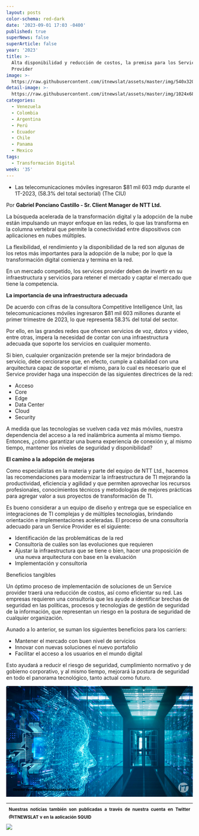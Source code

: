 ```yaml
---
layout: posts
color-schema: red-dark
date: '2023-09-01 17:03 -0400'
published: true
superNews: false
superArticle: false
year: '2023'
title: >-
  Alta disponibilidad y reducción de costos, la premisa para los Service
  Provider
image: >-
  https://raw.githubusercontent.com/itnewslat/assets/master/img/540x320/metaverso-server-p.jpg
detail-image: >-
  https://raw.githubusercontent.com/itnewslat/assets/master/img/1024x680/metaverso-server-g.jpg
categories:
  - Venezuela
  - Colombia
  - Argentina
  - Perú
  - Ecuador
  - Chile
  - Panama
  - Mexico
tags:
  - Transformación Digital
week: '35'
---
```

- Las telecomunicaciones móviles ingresaron $81 mil 603 mdp durante el 1T-2023, (58.3% del total sectorial) (The CIU)

Por **Gabriel Ponciano Castillo - Sr. Client Manager de NTT Ltd.**
 
La búsqueda acelerada de la transformación digital y la adopción de la nube están impulsando un mayor enfoque en las redes, lo que las transforma en la columna vertebral que permite la conectividad entre dispositivos con aplicaciones en nubes múltiples.
 
La flexibilidad, el rendimiento y la disponibilidad de la red son algunas de los retos más importantes para la adopción de la nube; por lo que la transformación digital comienza y termina en la red.
 
En un mercado competido, los services provider deben de invertir en su infraestructura y servicios para retener el mercado y captar el mercado que tiene la competencia.
 
**La importancia de una infraestructura adecuada**
 
De acuerdo con cifras de la consultora Competitive Intelligence Unit, las telecomunicaciones móviles ingresaron $81 mil 603 millones durante el primer trimestre de 2023, lo que representa 58.3% del total del sector.
 
Por ello, en las grandes redes que ofrecen servicios de voz, datos y video, entre otras, impera la necesidad de contar con una infraestructura adecuada que soporte los servicios en cualquier momento.
 
Si bien, cualquier organización pretende ser la mejor brindadora de servicio, debe cerciorarse que, en efecto, cumple a cabalidad con una arquitectura capaz de soportar el mismo, para lo cual es necesario que el Service provider haga una inspección de las siguientes directrices de la red:

- Acceso
- Core
- Edge
- Data Center
- Cloud
- Security

A medida que las tecnologías se vuelven cada vez más móviles, nuestra dependencia del acceso a la red inalámbrica aumenta al mismo tiempo. Entonces, ¿cómo garantizar una buena experiencia de conexión y, al mismo tiempo, mantener los niveles de seguridad y disponibilidad?
 
**El camino a la adopción de mejoras**
 
Como especialistas en la materia y parte del equipo de NTT Ltd., hacemos las recomendaciones para modernizar la infraestructura de TI mejorando la productividad, eficiencia y agilidad y que permiten aprovechar los recursos profesionales, conocimientos técnicos y metodologías de mejores prácticas para agregar valor a sus proyectos de transformación de TI.
 
Es bueno considerar a un equipo de diseño y entrega que se especialice en integraciones de TI complejas y de múltiples tecnologías, brindando orientación e implementaciones aceleradas. El proceso de una consultoría adecuado para un Service Provider es el siguiente:

- Identificación de las problemáticas de la red
- Consultoría de cuáles son las evoluciones que requieren
- Ajustar la infraestructura que se tiene o bien, hacer una proposición de una nueva arquitectura con base en la evaluación
- Implementación y consultoría

Beneficios tangibles
 
Un óptimo proceso de implementación de soluciones de un Service provider traerá una reducción de costos, así como eficientar su red. Las empresas requieren una consultoría que les ayude a identificar brechas de seguridad en las políticas, procesos y tecnologías de gestión de seguridad de la información, que representan un riesgo en la postura de seguridad de cualquier organización.

Aunado a lo anterior, se suman los siguientes beneficios para los carriers:

- Mantener el mercado con buen nivel de servicios
- Innovar con nuevas soluciones el nuevo portafolio
- Facilitar el acceso a los usuarios en el mundo digital

Esto ayudará a reducir el riesgo de seguridad, cumplimiento normativo y de gobierno corporativo, y al mismo tiempo, mejorará la postura de seguridad en todo el panorama tecnológico, tanto actual como futuro.

![](https://raw.githubusercontent.com/itnewslat/assets/master/img/540x320/metaverso-server-p.jpg)

<table style="height: 42px;" width="569">
<tbody>
<tr>
<td style="text-align: justify;"><sub><strong>Nuestras noticias también son publicadas a través de nuestra cuenta en Twitter <a href="https://twitter.com/itnewslat?lang=es">@ITNEWSLAT</a> y en la aplicación <a href="https://squidapp.co/en/">SQUID</a></strong></sub></td>
</tr>
</tbody>
</table>

<img src="https://tracker.metricool.com/c3po.jpg?hash=56f88a41e39ab42c063cc51676587a04"/>